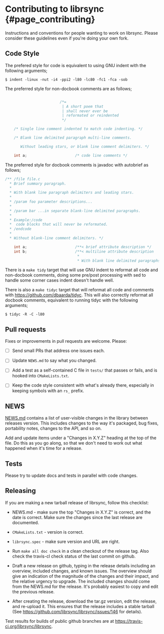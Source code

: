 # Contributing to librsync {#page_contributing}

Instructions and conventions for people wanting to work on librsync.  Please
consider these guidelines even if you're doing your own fork.

## Code Style

The prefered style for code is equivalent to using GNU indent with the
following arguments;

```Shell
$ indent -linux -nut -i4 -ppi2 -l80 -lc80 -fc1 -fca -sob
```

The preferred style for non-docbook comments are as follows;

```C

                         /*=
                          | A short poem that
                          | shall never ever be
                          | reformated or reindented
                          */

    /* Single line comment indented to match code indenting. */

    /* Blank line delimited paragraph multi-line comments.

       Without leading stars, or blank line comment delimiters. */

    int a;                      /* code line comments */
```

The preferred style for docbook comments is javadoc with autobrief as
follows;

```C
/** /file file.c
  * Brief summary paragraph.
  *
  * With blank line paragraph delimiters and leading stars.
  *
  * /param foo parameter descriptions...
  *
  * /param bar ...in separate blank-line delimited paragraphs.
  *
  * Example:/code
  *  code blocks that will never be reformated.
  * /endcode
  *
  * Without blank-line comment delimiters. */

    int a;                      /**< brief attribute description */
    int b;                      /**< multiline attribute description
                                 *
                                 * With blank line delimited paragraphs.*/
```

There is a `make tidy` target that will use GNU indent to reformat all
code and non-docbook comments, doing some pre/post processing with sed
to handle some corner cases indent doesn't handle well.

There is also a `make tidyc` target that will reformat all code and
comments with https://github.com/dbaarda/tidyc. This will also
correctly reformat all docbook comments, equivalent to running tidyc
with the following arguments;

```Shell
$ tidyc -R -C -l80
```

## Pull requests

Fixes or improvements in pull requests are welcome.  Please:

- [ ] Send small PRs that address one issues each.

- [ ] Update `NEWS.md` to say what you changed.

- [ ] Add a test as a self-contained C file in `tests/` that passes or fails,
  and is hooked into `CMakeLists.txt`.

- [ ] Keep the code style consistent with what's already there, especially in
  keeping symbols with an `rs_` prefix.


## NEWS

[NEWS.md](NEWS.md) contains a list of user-visible changes in the library between
releases version. This includes changes to the way it's packaged,
bug fixes, portability notes, changes to the API, and so on.

Add
and update items under a "Changes in X.Y.Z" heading at the top of
the file. Do this as you go along, so that we don't need to work
out what happened when it's time for a release.

## Tests

Please try to update docs and tests in parallel with code changes.

## Releasing

If you are making a new tarball release of librsync, follow this checklist:

* NEWS.md - make sure the top "Changes in X.Y.Z" is correct, and the date is
  correct. Make sure the changes since the last release are documented.

* `CMakeLists.txt` - version is correct.

* `librsync.spec` - make sure version and URL are right.

* Run `make all doc check` in a clean checkout of the release tag. Also check
  the travis-cl check status of the last commit on github.

* Draft a new release on github, typing in the release details including an
  overview, included changes, and known issues. The overview should give an
  indication of the magnitude of the changes and their impact, and the
  relative urgency to upgrade. The included changes should come from the
  NEWS.md for the release. It's probably easiest to copy and edit the previous
  release.

* After creating the release, download the tar.gz version, edit the release,
  and re-upload it. This ensures that the release includes a stable tarball
  (See https://github.com/librsync/librsync/issues/146 for details).

Test results for builds of public github branches are at
https://travis-ci.org/librsync/librsync.
